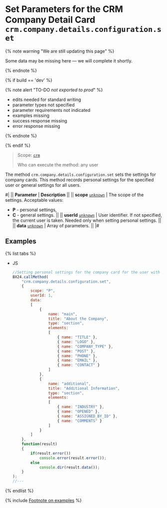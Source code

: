 # Set Parameters for the CRM Company Detail Card `crm.company.details.configuration.set`

{% note warning "We are still updating this page" %}

Some data may be missing here — we will complete it shortly.

{% endnote %}

{% if build == 'dev' %}

{% note alert "TO-DO _not exported to prod_" %}

- edits needed for standard writing
- parameter types not specified
- parameter requirements not indicated
- examples missing
- success response missing
- error response missing

{% endnote %}

{% endif %}

> Scope: [`crm`](../../../scopes/permissions.md)
>
> Who can execute the method: any user

The method `crm.company.details.configuration.set` sets the settings for company cards. This method records personal settings for the specified user or general settings for all users.

#|
|| **Parameter** | **Description** ||
|| **scope**
[`unknown`](../../../data-types.md) | The scope of the settings. Acceptable values:

- **P** - personal settings,
- **C** - general settings.
 ||
|| **userId**
[`unknown`](../../../data-types.md) | User identifier. If not specified, the current user is taken. Needed only when setting personal settings. ||
|| **data**
[`unknown`](../../../data-types.md) | Array of parameters. ||
|#

## Examples

{% list tabs %}

- JS

    ```js
    //Setting personal settings for the company card for the user with identifier 1.
    BX24.callMethod(
        "crm.company.details.configuration.set",
        {
            scope: "P",
            userId: 1,
            data:
            [
                {
                    name: "main",
                    title: "About the Company",
                    type: "section",
                    elements:
                    [
                        { name: "TITLE" },
                        { name: "LOGO" },
                        { name: "COMPANY_TYPE" },
                        { name: "POST" },
                        { name: "PHONE" },
                        { name: "EMAIL" },
                        { name: "CONTACT" }
                    ]
                },
                {
                    name: "additional",
                    title: "Additional Information",
                    type: "section",
                    elements:
                    [
                        { name: "INDUSTRY" },
                        { name: "OPENED" },
                        { name: "ASSIGNED_BY_ID" },
                        { name: "COMMENTS" }
                    ]
                }
            ]
        },
        function(result)
        {
            if(result.error())
                console.error(result.error());
            else
                console.dir(result.data());
        }
    );
    //---
    ```

{% endlist %}

{% include [Footnote on examples](../../../../_includes/examples.md) %}
